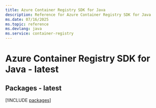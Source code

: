 ```yaml
---
title: Azure Container Registry SDK for Java
description: Reference for Azure Container Registry SDK for Java
ms.date: 07/16/2025
ms.topic: reference
ms.devlang: java
ms.service: container-registry
---
```

# Azure Container Registry SDK for Java - latest
## Packages - latest
[!INCLUDE [packages](container-registry-index.md)]